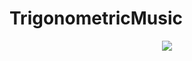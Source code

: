 # TrigonometricMusic


<p align="center" width="100%">
    <img src="https://github.com/BrandonPacewic/TrigonometricMusic/blob/master/images/terrain.gif">
</p>